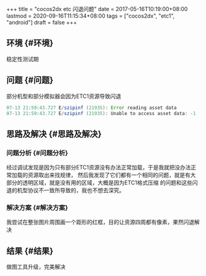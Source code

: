 +++
title = "cocos2dx etc 闪退问题"
date = 2017-05-16T10:19:00+08:00
lastmod = 2020-09-16T11:15:34+08:00
tags = ["cocos2dx", "etc1", "android"]
draft = false
+++

## 环境 {#环境}

稳定性测试期


## 问题 {#问题}

部分机型和部分模拟器会因为ETC1资源导致闪退

```java
07-13 21:59:43.727 E/szipinf (21935): Error reading asset data
07-13 21:59:43.727 E/szipinf (21935): Unable to access asset data: -1
```


## 思路及解决 {#思路及解决}


### 问题分析 {#问题分析}

经过调试发现是因为只有部分ETC1资源没有办法正常加载，于是我就把没办法正常加载的资源取出来找规律，
然后我发现了它们都有一个相同的问题，就是有大部分的透明区域，就是没有用的区域，大概是因为ETC1格式压缩
的问题和这些闪退的机型协议不一致所导致的，我也不想去深究。


### 解决方案 {#解决方案}

我尝试在整张图片周围画一个距形的红框，目的让资源四周都有像素，果然闪退解决


## 结果 {#结果}

做图工具升级，完美解决
